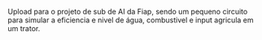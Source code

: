 Upload para o projeto de sub de AI da Fiap, sendo um pequeno circuito para simular a eficiencia e nivel de água, combustivel e input agricula em um trator.
